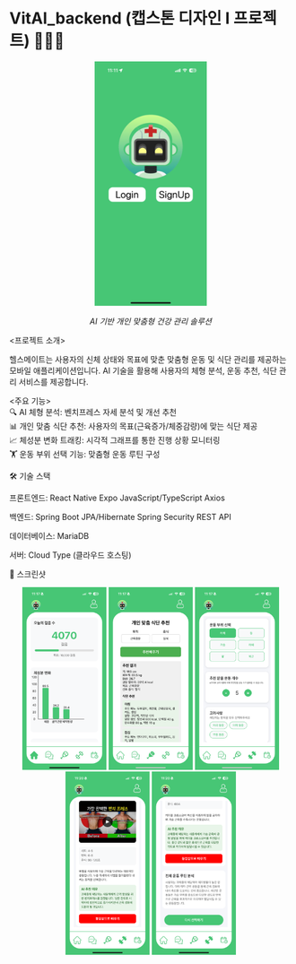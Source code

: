 # VitAl_backend (캡스톤 디자인 I 프로젝트) 🏋️‍♂️🤖

<div align="center">
  <img src="src/screenshots/app_logo.png" width="200"/>
  <p><i>AI 기반 개인 맞춤형 건강 관리 솔루션</i></p>
</div>


<프로젝트 소개>                        

헬스메이트는 사용자의 신체 상태와 목표에 맞춘 맞춤형 운동 및 식단 관리를 제공하는 모바일 애플리케이션입니다. AI 기술을 활용해 사용자의 체형 분석, 운동 추천, 
식단 관리 서비스를 제공합니다.                                          
                                  

<주요 기능>                                                       
🔍 AI 체형 분석: 벤치프레스 자세 분석 및 개선 추천            
📊 개인 맞춤 식단 추천: 사용자의 목표(근육증가/체중감량)에 맞는 식단 제공      
📈 체성분 변화 트래킹: 시각적 그래프를 통한 진행 상황 모니터링  
🏋️ 운동 부위 선택 기능: 맞춤형 운동 루틴 구성


🛠️ 기술 스택

프론트엔드:
React Native
Expo
JavaScript/TypeScript
Axios

백엔드:
Spring Boot
JPA/Hibernate
Spring Security
REST API

데이터베이스:
MariaDB

서버:
Cloud Type (클라우드 호스팅)

📸 스크린샷 

<div align="center">
   <img src="src/screenshots/body_composition_stats.png" alt="체성분 분석 화면" width="150"/>
  <img src="src/screenshots/personal_diet_recommendation.png" alt="식단추천 화면" width="150"/>
  <img src="src/screenshots/exercise_selection.png" alt="운동 부위 선택 화면" width="150"/>
  <img src="src/screenshots/exercise1.png" alt="운동 추천 화면 1" width="150"/>
  <img src="src/screenshots/exercise2.png" alt="운동 추천 화면 2" width="150"/>
  
</div>


